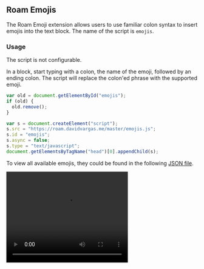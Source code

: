 ## Roam Emojis

The Roam Emoji extension allows users to use familiar colon syntax to insert emojis into the text block. The name of the script is `emojis`.

### Usage

The script is not configurable.

In a block, start typing with a colon, the name of the emoji, followed by an ending colon. The script will replace the colon'ed phrase with the supported emoji.

```javascript
var old = document.getElementById("emojis");
if (old) {
  old.remove();
}

var s = document.createElement("script");
s.src = "https://roam.davidvargas.me/master/emojis.js";
s.id = "emojis";
s.async = false;
s.type = "text/javascript";
document.getElementsByTagName("head")[0].appendChild(s);
```

To view all available emojis, they could be found in the following [JSON file](https://raw.githubusercontent.com/omnidan/node-emoji/master/lib/emoji.json).

<video width="320" height="240" controls>
  <source src="videos/emojis.mp4" type="video/mp4">
</video>
